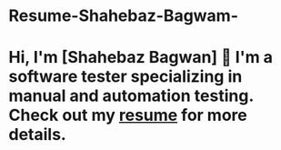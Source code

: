 # Resume-Shahebaz-Bagwam-
# Hi, I'm [Shahebaz Bagwan] 👋  I'm a software tester specializing in manual and automation testing. Check out my [resume](https://your-resume-link.com) for more details.
